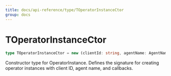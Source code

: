 ```yaml
---
title: docs/api-reference/type/TOperatorInstanceCtor
group: docs
---
```


# TOperatorInstanceCtor

```ts
type TOperatorInstanceCtor = new (clientId: string, agentName: AgentName, callbacks: Partial<IOperatorInstanceCallbacks>) => IOperatorInstance;
```

Constructor type for OperatorInstance.
Defines the signature for creating operator instances with client ID, agent name, and callbacks.
